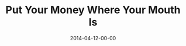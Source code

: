 ---
layout: message
category: message
series: "How to Change the World"
title: "Put Your Money Where Your Mouth Is"
date: 2014-04-12-00-00
message_id: 859
---